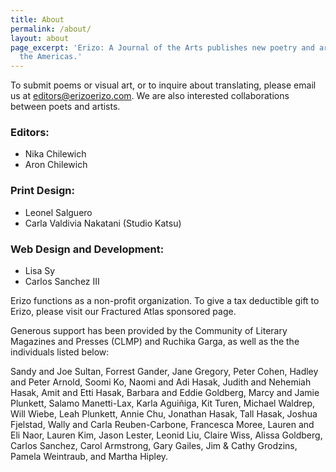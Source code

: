 ```yaml
---
title: About
permalink: /about/
layout: about
page_excerpt: 'Erizo: A Journal of the Arts publishes new poetry and art from across
  the Americas.'
---
```


To submit poems or visual art, or to inquire about translating, please email us at editors@erizoerizo.com. We are also interested collaborations between poets and artists.

### Editors:

- Nika Chilewich
- Aron Chilewich

### Print Design:

- Leonel Salguero
- Carla Valdivia Nakatani (Studio Katsu)

### Web Design and Development:

- Lisa Sy
- Carlos Sanchez III

Erizo functions as a non-profit organization. To give a tax deductible gift to Erizo, please visit our Fractured Atlas sponsored page.

Generous support has been provided by the Community of Literary Magazines and Presses (CLMP) and Ruchika Garga, as well as the the individuals listed below: 

Sandy and Joe Sultan, Forrest Gander, Jane Gregory, Peter Cohen, Hadley and Peter Arnold, Soomi Ko, Naomi and Adi Hasak, Judith and Nehemiah Hasak, Amit and Etti Hasak, Barbara and Eddie Goldberg, Marcy and Jamie Plunkett, Salamo Manetti-Lax, Karla Aguiñiga, Kit Turen, Michael Waldrep, Will Wiebe, Leah Plunkett, Annie Chu, Jonathan Hasak, Tall Hasak, Joshua Fjelstad, Wally and Carla Reuben-Carbone, Francesca Moree, Lauren and Eli Naor, Lauren Kim, Jason Lester, Leonid Liu, Claire Wiss, Alissa Goldberg, Carlos Sanchez, Carol Armstrong, Gary Gailes, Jim & Cathy Grodzins, Pamela Weintraub, and Martha Hipley.


